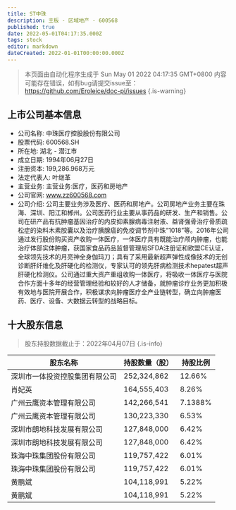```yaml
---
title: ST中珠
description: 主板 - 区域地产 - 600568
published: true
date: 2022-05-01T04:17:35.000Z
tags: stock
editor: markdown
dateCreated: 2022-01-01T00:00:00.000Z
---
```


> 本页面由自动化程序生成于 Sun May 01 2022 04:17:35 GMT+0800
> 内容可能存在错误，如有bug请提交issue至：https://github.com/Eroleice/doc-pi/issues
{.is-warning}

## 上市公司基本信息
- 公司名称: 中珠医疗控股股份有限公司
- 股票代码: 600568.SH
- 所在地: 湖北 - 潜江市
- 成立日期: 1994年06月27日
- 注册资本: 199,286.968万元
- 法定代表人: 叶继革
- 主营业务: 主营业务:医疗，医药和房地产
- 公司官网: www.zz600568.com
- 公司介绍: 公司主要业务涉及医疗、医药和房地产。公司房地产业务主要在珠海、深圳、阳江和郴州。公司医药行业主要从事药品的研发、生产和销售。公司在研产品有抗肿瘤基因治疗的内皮抑素腺病毒注射液、益肾强骨治疗骨质疏松症的染料木素胶囊以及治疗胰腺癌的免疫调节剂中珠“1018”等。2016年公司通过发行股份购买资产收购一体医疗，一体医疗具有既能治疗颅内肿瘤，也能治疗体部实体肿瘤，获国家食品药品监督管理局SFDA注册证和欧盟CE认证，全球领先技术的月亮神全身伽玛刀；具有了采用最新超声弹性成像技术的无创诊断肝纤维化及肝硬化的检测仪，专家认可的领先肝病检测技术hepatest超声肝硬化检测仪。公司通过重大资产重组收购一体医疗，将吸收一体医疗与医院合作方面十多年的经营管理经验和较好的人才储备，就肿瘤诊疗业务更加积极有效地与医院开展合作，积极谋求向肿瘤医疗全产业链转型，确立向肿瘤医药、医疗、设备、大数据云转型的战略目标。


## 十大股东信息
> 股东持股数据截止于：2022年04月07日
{.is-info}

| 股东名称 | 持股数量（股） | 持股比例 |
| --- | --- | --- |
| 深圳市一体投资控股集团有限公司 | 252,324,862 | 12.66% |
| 肖妃英 | 164,555,403 | 8.26% |
| 广州云鹰资本管理有限公司 | 142,266,541 | 7.1388% |
| 广州云鹰资本管理有限公司 | 130,223,330 | 6.53% |
| 深圳市朗地科技发展有限公司 | 127,848,000 | 6.42% |
| 深圳市朗地科技发展有限公司 | 127,848,000 | 6.42% |
| 珠海中珠集团股份有限公司 | 119,757,422 | 6.01% |
| 珠海中珠集团股份有限公司 | 119,757,422 | 6.01% |
| 黄鹏斌 | 104,118,991 | 5.22% |
| 黄鹏斌 | 104,118,991 | 5.22% |




